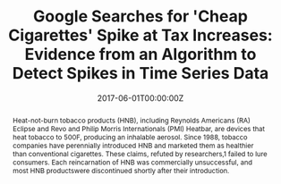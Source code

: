 ---
title: "Google Searches for 'Cheap Cigarettes' Spike at Tax Increases: Evidence from an Algorithm to Detect Spikes in Time Series Data"

authors:
- "admin"
date: "2017-06-01T00:00:00Z"
altemetric_id: 
doi: "10.1093/ntr/ntx143"
venue: "Nicotine & Tobacco Research"
publishDate: "2017-01-01T00:00:00Z"
publication_types: ["2"]
abstract: "Heat-not-burn tobacco products (HNB), including Reynolds Americans (RA) Eclipse and Revo and Philip Morris Internationals (PMI) Heatbar, are devices that heat tobacco to 500F, producing an inhalable aerosol. Since 1988, tobacco companies have perennially introduced HNB and marketed them as healthier than conventional cigarettes. These claims, refuted by researchers,1 failed to lure consumers. Each reincarnation of HNB was commercially unsuccessful, and most HNB productswere discontinued shortly after their introduction."
summary: "Caputi, T. L. (2017). Google Searches for 'Cheap Cigarettes' Spike at Tax Increases: Evidence from an Algorithm to Detect Spikes in Time Series Data. Nicotine & Tobacco Research, 20(6), 779'783. doi:10.1093/ntr/ntx143"
tags: 
featured: false
links:
- name: Paper Link
  url: "https://tobaccocontrol.bmj.com/content/26/5/609.info"
url_pdf: "/files/TC-2016.pdf"
image:
  focal_point: ""
  preview_only: false
---